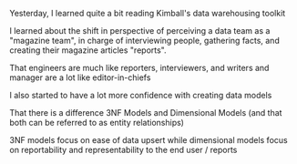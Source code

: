 Yesterday, I learned quite a bit reading Kimball's data warehousing toolkit

I learned about the shift in perspective of perceiving a data team as a "magazine team", in charge of interviewing people, gathering facts, and creating their magazine articles "reports".

That engineers are much like reporters, interviewers, and writers and manager are a lot like editor-in-chiefs

I also started to have a lot more confidence with creating data models

That there is a difference 3NF Models and Dimensional Models (and that both can be referred to as entity relationships)

3NF models focus on ease of data upsert while dimensional models focus on reportability and representability to the end user / reports